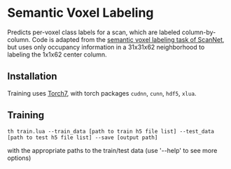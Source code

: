# Semantic Voxel Labeling

Predicts per-voxel class labels for a scan, which are labeled column-by-column. 
Code is adapted from the [semantic voxel labeling task of ScanNet](https://github.com/ScanNet/ScanNet/tree/master/Tasks/), but uses only occupancy information in a 31x31x62 neighborhood to labeling the 1x1x62 center column.

## Installation
Training uses [Torch7](http://torch.ch/docs/getting-started.html), with torch packages `cudnn`, `cunn`, `hdf5`, `xlua`.

## Training
```
th train.lua --train_data [path to train h5 file list] --test_data [path to test h5 file list] --save [output path]
```
with the appropriate paths to the train/test data (use '--help' to see more options)